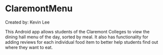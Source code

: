 # ClaremontMenu
Created by: Kevin Lee

This Android app allows students of the Claremont Colleges to view the dining hall menu of the day,
sorted by meal. It also has functionality for adding reviews for each individual food item to
better help students find out where they want to eat.

